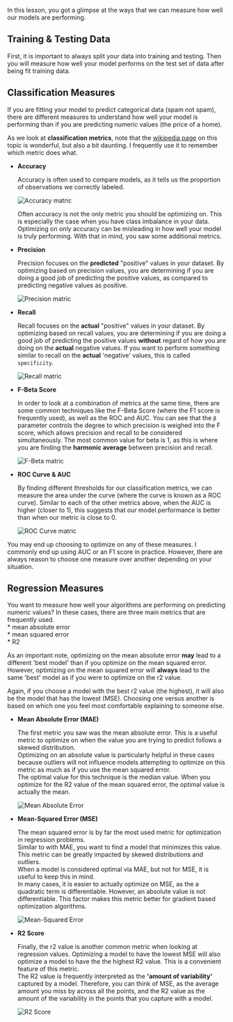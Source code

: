 In this lesson, you got a glimpse at the ways that we can measure how well our models are performing. 


## Training & Testing Data

First, it is important to always split your data into training and testing. Then you will measure how well your model performs on the test set of data after being fit training data.


## Classification Measures

If you are fitting your model to predict categorical data (spam not spam), there are different measures to understand how well your model is performing than if you are predicting numeric values (the price of a home).  

As we look at **classification metrics**, note that the [wikipedia page](https://en.wikipedia.org/wiki/Precision_and_recall) on this topic is wonderful, but also a bit daunting. I frequently use it to remember which metric does what.  


* **Accuracy**  

    Accuracy is often used to compare models, as it tells us the proportion of observations we correctly labeled.  

    ![Accuracy matric](https://github.com/jrreda/Udacity/tree/master/DSND/02%20-%20Supervised%20Learning/08_Model%20Evaluation%20Metrics/images/accuracy.png)  

    Often accuracy is not the only metric you should be optimizing on. This is especially the case when you have class imbalance in your data. Optimizing on only accuracy can be misleading in how well your model is truly performing. With that in mind, you saw some additional metrics.  


* **Precision**

    Precision focuses on the **predicted** "positive" values in your dataset. By optimizing based on precision values, you are determining if you are doing a good job of predicting the positive values, as compared to predicting negative values as positive.  

    ![Precision matric](https://github.com/jrreda/Udacity/tree/master/DSND/02%20-%20Supervised%20Learning/08_Model%20Evaluation%20Metrics/images/precision.png)


* **Recall**

    Recall focuses on the **actual** "positive" values in your dataset. By optimizing based on recall values, you are determining if you are doing a good job of predicting the positive values **without** regard of how you are doing on the **actual** negative values. If you want to perform something similar to recall on the **actual** 'negative' values, this is called `specificity`.   

    ![Recall matric](https://github.com/jrreda/Udacity/tree/master/DSND/02%20-%20Supervised%20Learning/08_Model%20Evaluation%20Metrics/images/recall.png)


* **F-Beta Score**

    In order to look at a combination of metrics at the same time, there are some common techniques like the F-Beta Score (where the F1 score is frequently used), as well as the ROC and AUC. You can see that the `β` parameter controls the degree to which precision is weighed into the F score, which allows precision and recall to be considered simultaneously. The most common value for beta is 1, as this is where you are finding the **harmonic average** between precision and recall.  

    ![F-Beta matric](https://github.com/jrreda/Udacity/tree/master/DSND/02%20-%20Supervised%20Learning/08_Model%20Evaluation%20Metrics/images/fbeta.png)


* **ROC Curve & AUC**

    By finding different thresholds for our classification metrics, we can measure the area under the curve (where the curve is known as a ROC curve). Similar to each of the other metrics above, when the AUC is higher (closer to 1), this suggests that our model performance is better than when our metric is close to 0.  

    ![ROC Curve matric](https://github.com/jrreda/Udacity/tree/master/DSND/02%20-%20Supervised%20Learning/08_Model%20Evaluation%20Metrics/images/roc.png)


You may end up choosing to optimize on any of these measures. I commonly end up using AUC or an F1 score in practice. However, there are always reason to choose one measure over another depending on your situation.



## Regression Measures

You want to measure how well your algorithms are performing on predicting numeric values? In these cases, there are three main metrics that are frequently used.  
    * mean absolute error  
    * mean squared error  
    * R2  

As an important note, optimizing on the mean absolute error **may** lead to a different 'best model' than if you optimize on the mean squared error.  
However, optimizing on the mean squared error will **always** lead to the same 'best' model as if you were to optimize on the r2 value.  

Again, if you choose a model with the best r2 value (the highest), it will also be the model that has the lowest (MSE). Choosing one versus another is based on which one you feel most comfortable explaining to someone else.


* **Mean Absolute Error (MAE)**

    The first metric you saw was the mean absolute error. This is a useful metric to optimize on when the value you are trying to predict follows a skewed distribution.  
    Optimizing on an absolute value is particularly helpful in these cases because outliers will not influence models attempting to optimize on this metric as much as if you use the mean squared error.  
    The optimal value for this technique is the median value. When you optimize for the R2 value of the mean squared error, the optimal value is actually the mean.  

    ![Mean Absolute Error](https://github.com/jrreda/Udacity/tree/master/DSND/02%20-%20Supervised%20Learning/08_Model%20Evaluation%20Metrics/images/mae.png)


* **Mean-Squared Error (MSE)**

    The mean squared error is by far the most used metric for optimization in regression problems.  
    Similar to with MAE, you want to find a model that minimizes this value.  
    This metric can be greatly impacted by skewed distributions and outliers.  
    When a model is considered optimal via MAE, but not for MSE, it is useful to keep this in mind.  
    In many cases, it is easier to actually optimize on MSE, as the a quadratic term is differentiable. However, an absolute value is not differentiable. This factor makes this metric better for gradient based optimization algorithms.  

    ![Mean-Squared Error](https://github.com/jrreda/Udacity/tree/master/DSND/02%20-%20Supervised%20Learning/08_Model%20Evaluation%20Metrics/images/mse.png)


* **R2 Score**

    Finally, the r2 value is another common metric when looking at regression values. Optimizing a model to have the lowest MSE will also optimize a model to have the the highest R2 value. This is a convenient feature of this metric.  
    The R2 value is frequently interpreted as the **'amount of variability'** captured by a model. Therefore, you can think of MSE, as the average amount you miss by across all the points, and the R2 value as the amount of the variability in the points that you capture with a model.  

    ![R2 Score](https://github.com/jrreda/Udacity/tree/master/DSND/02%20-%20Supervised%20Learning/08_Model%20Evaluation%20Metrics/images/r2.png)

